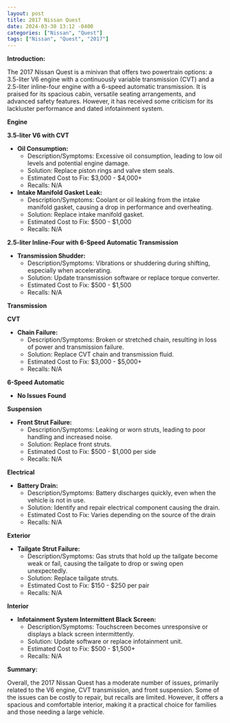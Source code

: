 ```yaml
---
layout: post
title: 2017 Nissan Quest
date: 2024-03-30 13:12 -0400
categories: ["Nissan", "Quest"]
tags: ["Nissan", "Quest", "2017"]
---
```

**Introduction:**

The 2017 Nissan Quest is a minivan that offers two powertrain options: a 3.5-liter V6 engine with a continuously variable transmission (CVT) and a 2.5-liter inline-four engine with a 6-speed automatic transmission. It is praised for its spacious cabin, versatile seating arrangements, and advanced safety features. However, it has received some criticism for its lackluster performance and dated infotainment system.

**Engine**

**3.5-liter V6 with CVT**

* **Oil Consumption:**
    * Description/Symptoms: Excessive oil consumption, leading to low oil levels and potential engine damage.
    * Solution: Replace piston rings and valve stem seals.
    * Estimated Cost to Fix: $3,000 - $4,000+
    * Recalls: N/A
* **Intake Manifold Gasket Leak:**
    * Description/Symptoms: Coolant or oil leaking from the intake manifold gasket, causing a drop in performance and overheating.
    * Solution: Replace intake manifold gasket.
    * Estimated Cost to Fix: $500 - $1,000
    * Recalls: N/A

**2.5-liter Inline-Four with 6-Speed Automatic Transmission**

* **Transmission Shudder:**
    * Description/Symptoms: Vibrations or shuddering during shifting, especially when accelerating.
    * Solution: Update transmission software or replace torque converter.
    * Estimated Cost to Fix: $500 - $1,500
    * Recalls: N/A

**Transmission**

**CVT**

* **Chain Failure:**
    * Description/Symptoms: Broken or stretched chain, resulting in loss of power and transmission failure.
    * Solution: Replace CVT chain and transmission fluid.
    * Estimated Cost to Fix: $3,000 - $5,000+
    * Recalls: N/A

**6-Speed Automatic**

* **No Issues Found**

**Suspension**

* **Front Strut Failure:**
    * Description/Symptoms: Leaking or worn struts, leading to poor handling and increased noise.
    * Solution: Replace front struts.
    * Estimated Cost to Fix: $500 - $1,000 per side
    * Recalls: N/A

**Electrical**

* **Battery Drain:**
    * Description/Symptoms: Battery discharges quickly, even when the vehicle is not in use.
    * Solution: Identify and repair electrical component causing the drain.
    * Estimated Cost to Fix: Varies depending on the source of the drain
    * Recalls: N/A

**Exterior**

* **Tailgate Strut Failure:**
    * Description/Symptoms: Gas struts that hold up the tailgate become weak or fail, causing the tailgate to drop or swing open unexpectedly.
    * Solution: Replace tailgate struts.
    * Estimated Cost to Fix: $150 - $250 per pair
    * Recalls: N/A

**Interior**

* **Infotainment System Intermittent Black Screen:**
    * Description/Symptoms: Touchscreen becomes unresponsive or displays a black screen intermittently.
    * Solution: Update software or replace infotainment unit.
    * Estimated Cost to Fix: $500 - $1,500+
    * Recalls: N/A

**Summary:**

Overall, the 2017 Nissan Quest has a moderate number of issues, primarily related to the V6 engine, CVT transmission, and front suspension. Some of the issues can be costly to repair, but recalls are limited. However, it offers a spacious and comfortable interior, making it a practical choice for families and those needing a large vehicle.

